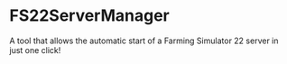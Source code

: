 # FS22ServerManager
A tool that allows the automatic start of a Farming Simulator 22 server in just one click!
